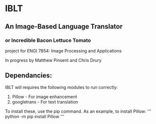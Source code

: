 # IBLT
## An Image-Based Language Translator
### or Incredible Bacon Lettuce Tomato

project for ENGI 7854: Image Processing and Applications

In progress by Matthew Pinsent and Chris Drury

## Dependancies:
IBLT will requires the following modules to run correctly:
1. Pillow - For image enhancement
2. googletrans - For text translation

To install these, use the pip command.
As an example, to install Pillow:
'''
python -m pip install Pillow
'''